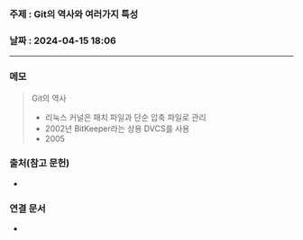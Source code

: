 ### 주제 : Git의 역사와 여러가지 특성

### 날짜 : 2024-04-15 18:06
----
### 메모
> Git의 역사
> 	- 리눅스 커널은 패치 파일과 단순 압축 파일로 관리
> 	- 2002년 BitKeeper라는 상용 DVCS를 사용
> 	- 2005

### 출처(참고 문헌)
-

### 연결 문서
-
